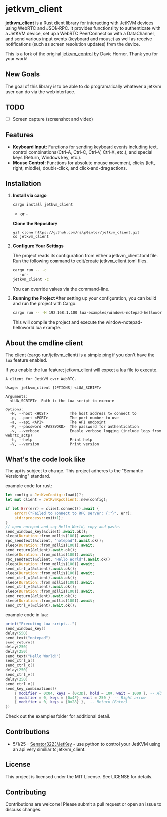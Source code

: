 # jetkvm_client

**jetkvm_client** is a Rust client library for interacting with JetKVM devices using WebRTC and JSON‑RPC. It provides functionality to authenticate with a JetKVM device, set up a WebRTC PeerConnection with a DataChannel, and send various input events (keyboard and mouse) as well as receive notifications (such as screen resolution updates) from the device.

This is a fork of the original [jetkvm_control](https://github.com/davehorner/jetkvm_control) by David Horner. Thank you for your work!

## New Goals

The goal of this library is to be able to do programatically whatever a jetkvm user can do via the web interface.

## TODO

- [ ] Screen capture (screenshot and video)

## Features

- **Keyboard Input:** Functions for sending keyboard events including text, control combinations (Ctrl-A, Ctrl-C, Ctrl-V, Ctrl-X, etc.), and special keys (Return, Windows key, etc.).
- **Mouse Control:** Functions for absolute mouse movement, clicks (left, right, middle), double-click, and click-and-drag actions.

## Installation

1. **Install via cargo**
   ```
   cargo install jetkvm_client
   ```

   - or - 

   **Clone the Repository**
      ```
      git clone https://github.com/nilp0inter/jetkvm_client.git
      cd jetkvm_client
      ```

2. **Configure Your Settings**

    The project reads its configuration from either a jetkvm_client.toml file.
    Run the following command to edit/create jetkvm_client.toml files.
     ```bash
     cargo run -- -c
        -or-   
     jetkvm_client -c
     ```

    You can override values via the command-line.

3. **Running the Project**
    After setting up your configuration, you can build and run the project with Cargo:
     ```bash
     cargo run -- -H 192.168.1.100 lua-examples/windows-notepad-helloworld.lua
     ```

    This will compile the project and execute the window-notepad-helloworld.lua example.
  
## About the cmdline client

The client (cargo run/jetkvm_client) is a simple ping if you don't have the `lua` feature enabled.

If you enable the lua feature; jetkvm_client will expect a lua file to execute.

```
A client for JetKVM over WebRTC.

Usage: jetkvm_client [OPTIONS] <LUA_SCRIPT>

Arguments:
  <LUA_SCRIPT>  Path to the Lua script to execute

Options:
  -H, --host <HOST>          The host address to connect to
  -p, --port <PORT>          The port number to use
  -a, --api <API>            The API endpoint
  -P, --password <PASSWORD>  The password for authentication
  -v, --verbose              Enable verbose logging (include logs from webrtc_sctp)
  -h, --help                 Print help
  -V, --version              Print version
```

## What's the code look like

The api is subject to change.   This project adheres to the "Semantic Versioning" standard.

example code for rust:
```rust
let config = JetKvmConfig::load()?;
let mut client = JetKvmRpcClient::new(config);

if let Err(err) = client.connect().await {
    error!("Failed to connect to RPC server: {:?}", err);
    std::process::exit(1);
}
// open notepad and say Hello World, copy and paste.
send_windows_key(&client).await.ok();
sleep(Duration::from_millis(100)).await;
rpc_sendtext(&client, "notepad").await.ok();
sleep(Duration::from_millis(100)).await;
send_return(&client).await.ok();
sleep(Duration::from_millis(100)).await;
rpc_sendtext(&client, "Hello World").await.ok();
sleep(Duration::from_millis(100)).await;
send_ctrl_a(&client).await.ok();
sleep(Duration::from_millis(100)).await;
send_ctrl_x(&client).await.ok();
sleep(Duration::from_millis(100)).await;
send_ctrl_v(&client).await.ok();
sleep(Duration::from_millis(100)).await;
send_return(&client).await.ok();
sleep(Duration::from_millis(100)).await;
send_ctrl_v(&client).await.ok();
```

example code in lua:
```lua
print("Executing Lua script...")
send_windows_key()
delay(550)
send_text("notepad")
send_return()
delay(250)
delay(250)
send_text("Hello World!")
send_ctrl_a()
send_ctrl_c()
delay(250)
send_ctrl_v()
delay(250)
send_ctrl_v()
send_key_combinations({
    { modifier = 0x04, keys = {0x3D}, hold = 100, wait = 1000 }, -- Alt+F4
    { modifier = 0, keys = {0x4F}, wait = 250 }, -- Right arrow
    { modifier = 0, keys = {0x28} },  -- Return (Enter)
})
```

Check out the examples folder for additional detail.

## Contributions

- 5/1/25 - [Senator3223/JetKey](https://github.com/Senator3223/JetKey/)  - use python to control your JetKVM using an api very similiar to jetkvm_client.

## License
This project is licensed under the MIT License. See LICENSE for details.

## Contributing
Contributions are welcome! Please submit a pull request or open an issue to discuss changes.
